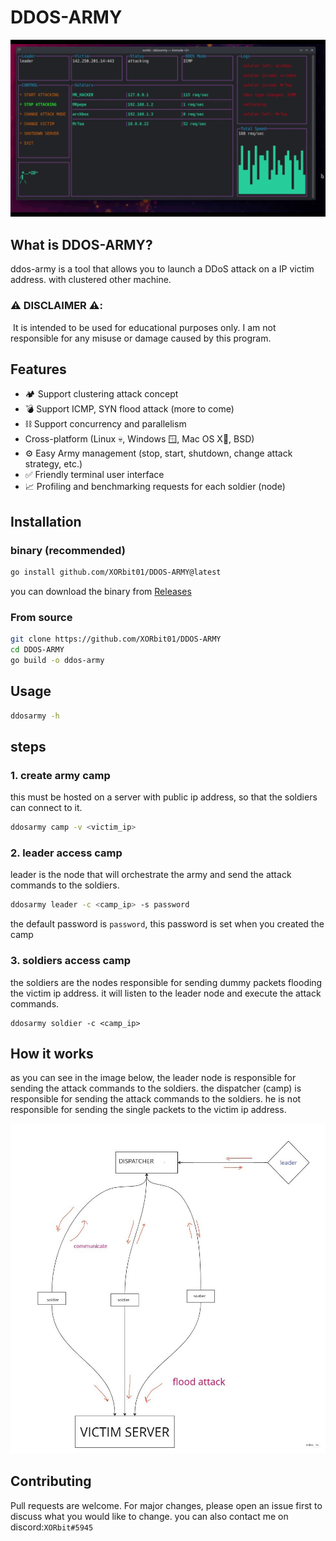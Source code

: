 # DDOS-ARMY


![](img/ddosarmydemo.gif)


## What is DDOS-ARMY?
ddos-army is a tool that allows
you to launch a DDoS attack on a IP victim address.
with clustered other machine. 

### ⚠️ DISCLAIMER ⚠️:
️ It is intended to be used for educational purposes only.
I am not responsible for any misuse or damage caused by this program.
## Features
* 🏕️ Support clustering attack concept 
* 💣 Support ICMP, SYN flood attack (more to come)
* ⛓️ Support concurrency and parallelism
* Cross-platform (Linux 💀, Windows 🪟, Mac OS X🍏, BSD)
* ⚙️ Easy Army management (stop, start, shutdown, change attack strategy, etc.)
* ✅ Friendly terminal user interface
* 📈 Profiling and benchmarking requests for each soldier (node)

## Installation

### binary (recommended)
```bash
go install github.com/XORbit01/DDOS-ARMY@latest 
```
you can download the binary from 
[Releases](https://github.com/XORbit01/DDOS-ARMY/releases/tag/v0.0.3)


### From source
```bash
git clone https://github.com/XORbit01/DDOS-ARMY 
cd DDOS-ARMY
go build -o ddos-army 
```

## Usage
```bash
ddosarmy -h
```

## steps
### 1. create army camp
this must be hosted on a server with public ip address, so that the soldiers can connect to it.
```bash
ddosarmy camp -v <victim_ip>
```
### 2. leader access camp
leader is the node that will orchestrate the army and send the attack commands to the soldiers.
```bash
ddosarmy leader -c <camp_ip> -s password
```
the default password is `password`, this password is set when you created the camp
### 3. soldiers access camp
the soldiers are the nodes responsible for sending dummy packets flooding the victim ip address.
it will listen to the leader node and execute the attack commands.
```bashq
ddosarmy soldier -c <camp_ip>  
```


## How it works
as you can see in the image below, the leader node is responsible for sending the attack commands to the soldiers.
the dispatcher (camp) is responsible for sending the attack commands to the soldiers.
he is not responsible for sending the single packets to the victim ip address.

![How it works](img/howitworks.jpg)


## Contributing
Pull requests are welcome. For major changes, please open an issue first to discuss what you would like to change.
you can also contact me on discord:`XORbit#5945`

